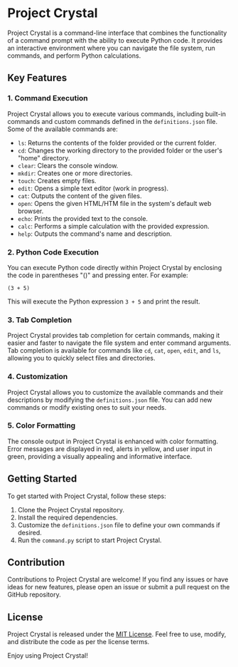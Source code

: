# Project Crystal

Project Crystal is a command-line interface that combines the functionality of a command prompt with the ability to execute Python code. It provides an interactive environment where you can navigate the file system, run commands, and perform Python calculations.

## Key Features

### 1. Command Execution

Project Crystal allows you to execute various commands, including built-in commands and custom commands defined in the `definitions.json` file. Some of the available commands are:

- `ls`: Returns the contents of the folder provided or the current folder.
- `cd`: Changes the working directory to the provided folder or the user's "home" directory.
- `clear`: Clears the console window.
- `mkdir`: Creates one or more directories.
- `touch`: Creates empty files.
- `edit`: Opens a simple text editor (work in progress).
- `cat`: Outputs the content of the given files.
- `open`: Opens the given HTML/HTM file in the system's default web browser.
- `echo`: Prints the provided text to the console.
- `calc`: Performs a simple calculation with the provided expression.
- `help`: Outputs the command's name and description.

### 2. Python Code Execution

You can execute Python code directly within Project Crystal by enclosing the code in parentheses "()" and pressing enter. For example:

```
(3 + 5)
```

This will execute the Python expression `3 + 5` and print the result.

### 3. Tab Completion

Project Crystal provides tab completion for certain commands, making it easier and faster to navigate the file system and enter command arguments. Tab completion is available for commands like `cd`, `cat`, `open`, `edit`, and `ls`, allowing you to quickly select files and directories.

### 4. Customization

Project Crystal allows you to customize the available commands and their descriptions by modifying the `definitions.json` file. You can add new commands or modify existing ones to suit your needs.

### 5. Color Formatting

The console output in Project Crystal is enhanced with color formatting. Error messages are displayed in red, alerts in yellow, and user input in green, providing a visually appealing and informative interface.

## Getting Started

To get started with Project Crystal, follow these steps:

1. Clone the Project Crystal repository.
2. Install the required dependencies.
3. Customize the `definitions.json` file to define your own commands if desired.
4. Run the `command.py` script to start Project Crystal.

## Contribution

Contributions to Project Crystal are welcome! If you find any issues or have ideas for new features, please open an issue or submit a pull request on the GitHub repository.

## License

Project Crystal is released under the [MIT License](https://opensource.org/licenses/MIT). Feel free to use, modify, and distribute the code as per the license terms.

Enjoy using Project Crystal!